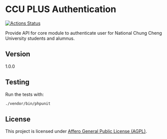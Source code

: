 # CCU PLUS Authentication

[![Actions Status](https://github.com/ccu-plus/authentication/workflows/Unit%20Test/badge.svg)](https://github.com/ccu-plus/authentication/actions)

Provide API for core module to authenticate user for National Chung Cheng University students and alumnus.

## Version

1.0.0

## Testing

Run the tests with:
```bash
./vendor/bin/phpunit
```

## License

This project is licensed under [Affero General Public License (AGPL)](LICENSE.md).
